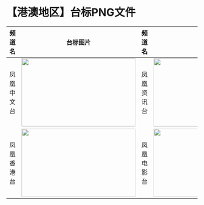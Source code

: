 # 【港澳地区】台标PNG文件
|频道名|台标图片|频道名|台标图片|
|:---|:---:|:---|:---:|
|凤凰中文台|<img src="https://raw.githubusercontent.com/wanglindl/TVLogo/main/img/Phoenix1.png" width="300" height="180">|凤凰资讯台|<img src="https://raw.githubusercontent.com/wanglindl/TVLogo/main/img/Phoenix2.png" width="300" height="180">|
|凤凰香港台|<img src="https://raw.githubusercontent.com/wanglindl/TVLogo/main/img/Phoenix3.png" width="300" height="180">|凤凰电影台|<img src="https://raw.githubusercontent.com/wanglindl/TVLogo/main/img/Phoenix4.png" width="300" height="180">|
